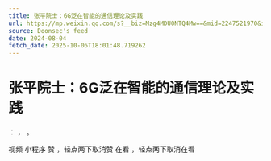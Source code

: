 ```yaml
---
title: 张平院士：6G泛在智能的通信理论及实践
url: https://mp.weixin.qq.com/s?__biz=Mzg4MDU0NTQ4Mw==&mid=2247521970&idx=1&sn=38a9921a0a3b7c54cf4d830b31c6314f
source: Doonsec's feed
date: 2024-08-04
fetch_date: 2025-10-06T18:01:48.719262
---
```


# 张平院士：6G泛在智能的通信理论及实践

：
，
。

视频
小程序
赞
，轻点两下取消赞
在看
，轻点两下取消在看